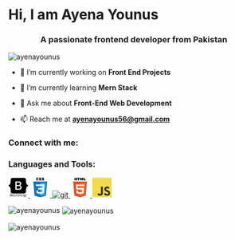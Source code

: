 #                   Hi, I am Ayena Younus
<h3 align="center">A passionate frontend developer from Pakistan</h3>
<p align="left"> <img src="https://komarev.com/ghpvc/?username=ayenayounus&label=Profile%20views&color=0e75b6&style=flat" alt="ayenayounus" /> </p>

- 🔭 I’m currently working on **Front End Projects**

- 🌱 I’m currently learning **Mern Stack**

- 💬 Ask me about **Front-End Web Development**

- 📫 Reach me at **ayenayounus56@gmail.com**

<h3 align="left">Connect with me:</h3>
<p align="left">
</p>

<h3 align="left">Languages and Tools:</h3>
<p align="left"> <a href="https://getbootstrap.com" target="_blank" rel="noreferrer"> <img src="https://raw.githubusercontent.com/devicons/devicon/master/icons/bootstrap/bootstrap-plain-wordmark.svg" alt="bootstrap" width="40" height="40"/> </a> <a href="https://www.w3schools.com/css/" target="_blank" rel="noreferrer"> <img src="https://raw.githubusercontent.com/devicons/devicon/master/icons/css3/css3-original-wordmark.svg" alt="css3" width="40" height="40"/> </a> <a href="https://git-scm.com/" target="_blank" rel="noreferrer"> <img src="https://www.vectorlogo.zone/logos/git-scm/git-scm-icon.svg" alt="git" width="40" height="40"/> </a> <a href="https://www.w3.org/html/" target="_blank" rel="noreferrer"> <img src="https://raw.githubusercontent.com/devicons/devicon/master/icons/html5/html5-original-wordmark.svg" alt="html5" width="40" height="40"/> </a> <a href="https://developer.mozilla.org/en-US/docs/Web/JavaScript" target="_blank" rel="noreferrer"> <img src="https://raw.githubusercontent.com/devicons/devicon/master/icons/javascript/javascript-original.svg" alt="javascript" width="40" height="40"/> </a> </p>

<p><img align="left" src="https://github-readme-stats.vercel.app/api/top-langs?username=ayenayounus&show_icons=true&locale=en&layout=compact" alt="ayenayounus" /></p>

<p>&nbsp;<img align="center" src="https://github-readme-stats.vercel.app/api?username=ayenayounus&show_icons=true&locale=en" alt="ayenayounus" /></p>

<p><img align="center" src="https://github-readme-streak-stats.herokuapp.com/?user=ayenayounus&" alt="ayenayounus" /></p>

